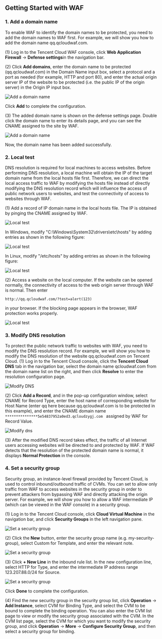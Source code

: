 ## Getting Started with WAF ##

### 1. Add a domain name ###
  To enable WAF to identify the domain names to be protected, you need to add the domain names to WAF first. For example, we will show you how to add the domain name qq.qcloudwaf.com.

(1) Log in to the Tencent Cloud WAF console, click **Web Application Firewall** -> **Defense settings**in the navigation bar.

(2) Click **Add domains**, enter the domain name to be protected (qq.qcloudwaf.com) in the Domain Name input box, select a protocol and a port as needed (for example, HTTP and port 80), and enter the actual origin server IP of the website to be protected (i.e. the public IP of the origin server) in the Origin IP input box.

![Add a domain name](https://main.qcloudimg.com/raw/802b8781bbd2bf3ba2cdc1c3c4781370.png)

Click **Add** to complete the configuration.

(3) The added domain name is shown on the defense settings page. Double click the domain name to enter its details page, and you can see the CNAME assigned to the site by WAF.

![Add a domain name](https://main.qcloudimg.com/raw/bd316c9b9a70f79efc058e2b41b69c62.png)

Now, the domain name has been added successfully.

### 2. Local test ###
DNS resolution is required for local machines to access websites. Before performing DNS resolution, a local machine will obtain the IP of the target domain name from the local hosts file first. Therefore, we can direct the local access traffic to WAF by modifying the hosts file instead of directly modifying the DNS resolution record which will influence the access of public network users to websites, and test the connectivity of access to websites through WAF.

(1) Add a record of IP domain name in the local hosts file. The IP is obtained by pinging the CNAME assigned by WAF.

![Local test](https://main.qcloudimg.com/raw/26c81e801e612f69f878a639fb5c8c39.png)

In Windows, modify "C:\Windows\System32\drivers\etc\hosts" by adding entries as shown in the following figure:

![Local test](https://main.qcloudimg.com/raw/f0ba61d341c71ad05d87a35fdef3c312.png)

In Linux, modify "/etc/hosts" by adding entries as shown in the following figure:

![Local test](https://main.qcloudimg.com/raw/9b7b8f18376db649b687313581dd5067.png)

(2) Access a website on the local computer. If the website can be opened normally, the connectivity of access to the web origin server through WAF is normal. Then enter   
```
http://qq.qcloudwaf.com/?test=alert(123)  
```
in your browser. If the blocking page appears in the browser, WAF protection works properly.

![Local test](https://main.qcloudimg.com/raw/d7cc0f6ddf36d2d565cccae57f3c8d32.png)


### 3. Modify DNS resolution ###
To protect the public network traffic to websites with WAF, you need to modify the DNS resolution record. For example, we will show you how to modify the DNS resolution of the website qq.qcloudwaf.com on Tencent Cloud.
(1) Log in to the Tencent Cloud console, click the **Tencent Cloud DNS** tab in the navigation bar, select the domain name qcloudwaf.com from the domain name list on the right, and then click **Resolve** to enter the resolution configuration page.

![Modify DNS](https://main.qcloudimg.com/raw/ba16ed842a25bab2b82955b9d24751d5.png)

(2) Click **Add a Record**, and in the pop-up configuration window, select CNAME for Record Type, enter the host name of corresponding website for Host Name (enter qq here because qq.qcloudwaf.com is to be protected in this example), and enter the CNAME domain name ```***************5e54837952a0ed3.qcloudzygj.com ``` assigned by WAF for Record Value.

![Modify dns](https://main.qcloudimg.com/raw/31adaa7438f53b184b0c25ec64c16df7.png)

(3) After the modified DNS record takes effect, the traffic of all Internet users accessing websites will be directed to and protected by WAF.
If WAF detects that the resolution of the protected domain name is normal, it displays **Normal Protection** in the console.


### 4. Set a security group ###

Security group, an instance-level firewall provided by Tencent Cloud, is used to control inbound/outbound traffic of CVMs. You can set to allow only traffic from WAF to access websites in the security group in order to prevent attackers from bypassing WAF and directly attacking the origin server. For example, we will show you how to allow a WAF intermediate IP (which can be viewed in the WAF console) in a security group.

(1) Log in to the Tencent Cloud console, click **Cloud Virtual Machine** in the navigation bar, and click **Security Groups** in the left navigation pane.

![Set a security group](https://main.qcloudimg.com/raw/2b10d1574d33da8830e957851eb76b18.png)

(2) Click the **New** button, enter the security group name (e.g. my-security-group), select Custom for Template, and enter the relevant note.

![Set a security group](https://main.qcloudimg.com/raw/3fe2dc9c43fb39c66e442265718f8d88.png)

(3) Click **+ New Line** in the inbound rule list. In the new configuration line, select HTTP for Type, and enter the intermediate IP address range 123.207.88.0/24 for Source.

![Set a security group](https://main.qcloudimg.com/raw/e21bda11d858120142420461bd76e5a0.png)

Click **Done** to complete the configuration.

(4) Find the new security group in the security group list, click **Operation** -> **Add Instance**, select CVM for Binding Type, and select the CVM to be bound to complete the binding operation. You can also enter the CVM list page to view or modify the security group associated with the CVM. In the CVM list page, select the CVM for which you want to modify the security group, and click **Operation** -> **More** -> **Configure Security Group**, and then select a security group for binding.
